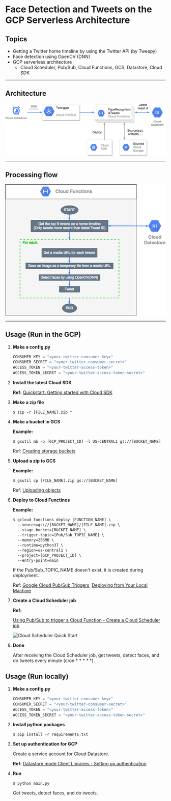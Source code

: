 # Face Detection and Tweets on the GCP Serverless Architecture

## Topics

- Getting a Twitter home timeline by using the Twitter API (by Tweepy)
- Face detection using OpenCV (DNN)
- GCP serverless architecture
  - Cloud Scheduler, Pub/Sub, Cloud Functions, GCS, Datastore, Cloud SDK

---

## Architecture

![Serverless Architecture](architecture.png)

---

## Processing flow

![Program Flow](program_flow.png)

---

## Usage (Run in the GCP)

1. **Make a config.py**

    ```Python
    CONSUMER_KEY = "<your-twitter-consumer-key>"
    CONSUMER_SECRET = "<your-twitter-consumer-secret>"
    ACCESS_TOKEN = "<your-twitter-access-token>"
    ACCESS_TOKEN_SECRET = "<your-twitter-access-token-secret>"
    ```

1. **Install the latest Cloud SDK**

    **Ref:**
    [Quickstart: Getting started with Cloud SDK](https://cloud.google.com/sdk/docs/quickstart)

1. **Make a zip file**

    ```console
    $ zip -r [FILE_NAME].zip *
    ```

1. **Make a bucket in GCS**

    **Example:**

    ```console
    $ gsutil mb -p [GCP_PROJECT_ID] -l US-CENTRAL1 gs://[BUCKET_NAME]
    ```

    Ref:
    [Creating storage buckets](https://cloud.google.com/storage/docs/creating-buckets)

1. **Upload a zip to GCS**

    **Example:**

    ```console
    $ gsutil cp [FILE_NAME].zip gs://[BUCKET_NAME]
    ```

    Ref:
    [Uploading objects](https://cloud.google.com/storage/docs/uploading-objects)

1. **Deploy to Cloud Functinos**

    **Example:**

    ```console
    $ gcloud functions deploy [FUNCTION_NAME] \
      --source=gs://[BUCKET_NAME]/[FILE_NAME].zip \
      --stage-bucket=[BUCKET_NAME] \
      --trigger-topic=[Pub/Sub_TOPIC_NAME] \
      --memory=256MB \
      --runtime=python37 \
      --region=us-central1 \
      --project=[GCP_PROJECT_ID] \
      --entry-point=main
    ```

    If the Pub/Sub_TOPIC_NAME doesn't exist, it is created during deployment.

    Ref: 
    [Google Cloud Pub/Sub Triggers](https://cloud.google.com/functions/docs/calling/pubsub), 
    [Deploying from Your Local Machine](https://cloud.google.com/functions/docs/deploying/filesystem)

1. **Create a Cloud Scheduler job**

    **Ref:**

    [Using Pub/Sub to trigger a Cloud Function - Create a Cloud Scheduler job](https://cloud.google.com/scheduler/docs/tut-pub-sub#create_a_job)

    ![Cloud Scheduler Quick Start](https://cloud.google.com/scheduler/docs/images/create-job1.png "CloudSchedulerSample")

1. **Done**

    After receiving the Cloud Scheduler job, get tweets, detect faces, and do tweets every minute (cron * * * * *).


## Usage (Run locally)

1. **Make a config.py**

    ```Python
    CONSUMER_KEY = "<your-twitter-consumer-key>"
    CONSUMER_SECRET = "<your-twitter-consumer-secret>"
    ACCESS_TOKEN = "<your-twitter-access-token>"
    ACCESS_TOKEN_SECRET = "<your-twitter-access-token-secret>"

1. **Install python packages**

    ```console
    $ pip install -r requirements.txt
    ```

1. **Set up authentication for GCP**

    Create a service account for Cloud Datastore.

    **Ref:**
    [Datastore mode Client Libraries - Setting up authentication](https://cloud.google.com/datastore/docs/reference/libraries#setting_up_authentication)

1. **Run**

    ```console
    $ python main.py
    ```

    Get tweets, detect faces, and do tweets.
